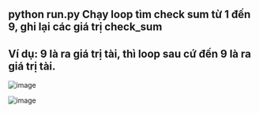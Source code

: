 python run.py
Chạy loop tìm check sum từ 1 đến 9, ghi lại các giá trị check_sum
------------
Ví dụ: 9 là ra giá trị tài, thì loop sau cứ đến 9 là ra giá trị tài.
------------
![image](https://github.com/huyremy/Seeds-Random-Time-Relate/assets/2125897/e567d928-9190-4fa4-9fa9-6fa5b01adb5a)

![image](https://github.com/huyremy/Seeds-Random-Time-Relate/assets/2125897/5a9fa42d-6e4e-4ad2-aa0a-7c8be3a3c151)



